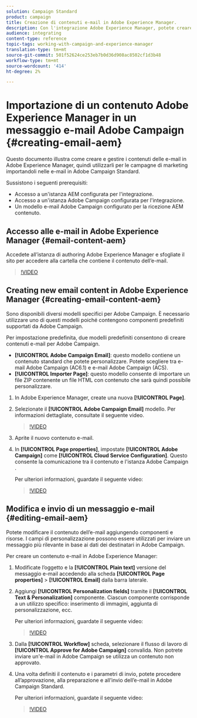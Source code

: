 ```yaml
---
solution: Campaign Standard
product: campaign
title: Creazione di contenuti e-mail in Adobe Experience Manager.
description: Con l'integrazione Adobe Experience Manager, potete creare contenuti direttamente in AEM e usarli successivamente in  Adobe Campaign.
audience: integrating
content-type: reference
topic-tags: working-with-campaign-and-experience-manager
translation-type: tm+mt
source-git-commit: 501f52624ce253eb7b0d36d908ac8502cf1d3b48
workflow-type: tm+mt
source-wordcount: '414'
ht-degree: 2%

---
```



# Importazione di un contenuto Adobe Experience Manager in un messaggio e-mail Adobe Campaign  {#creating-email-aem}

Questo documento illustra come creare e gestire i contenuti delle e-mail in Adobe Experience Manager, quindi utilizzarli per le campagne di marketing importandoli nelle e-mail in  Adobe Campaign Standard.

Sussistono i seguenti prerequisiti:

* Accesso a un&#39;istanza AEM configurata per l&#39;integrazione.
* Accesso a un&#39;istanza Adobe Campaign  configurata per l&#39;integrazione.
* Un modello e-mail Adobe Campaign  configurato per la ricezione AEM contenuto.

## Accesso alle e-mail in Adobe Experience Manager {#email-content-aem}

Accedete all’istanza di authoring Adobe Experience Manager e sfogliate il sito per accedere alla cartella che contiene il contenuto dell’e-mail.

>[!VIDEO](https://video.tv.adobe.com/v/29996)

## Creating new email content in Adobe Experience Manager {#creating-email-content-aem}

Sono disponibili diversi modelli specifici per  Adobe Campaign. È necessario utilizzare uno di questi modelli poiché contengono componenti predefiniti supportati da  Adobe Campaign.

Per impostazione predefinita, due modelli predefiniti consentono di creare contenuti e-mail per  Adobe Campaign.

* **[!UICONTROL Adobe Campaign Email]**: questo modello contiene un contenuto standard che potete personalizzare. Potete scegliere tra  e-mail Adobe Campaign (AC6.1) e  e-mail Adobe Campaign (ACS).
* **[!UICONTROL Importer Page]**: questo modello consente di importare un file ZIP contenente un file HTML con contenuto che sarà quindi possibile personalizzare.

1. In Adobe Experience Manager, create una nuova **[!UICONTROL Page]**.

1. Selezionate il **[!UICONTROL Adobe Campaign Email]** modello. Per informazioni dettagliate, consultate il seguente video.
   >[!VIDEO](https://video.tv.adobe.com/v/29997)

1. Aprite il nuovo contenuto e-mail.

1. In **[!UICONTROL Page properties]**, impostate **[!UICONTROL Adobe Campaign]** come **[!UICONTROL Cloud Service Configuration]**. Questo consente la comunicazione tra il contenuto e l&#39;istanza Adobe Campaign .

   Per ulteriori informazioni, guardate il seguente video:

   >[!VIDEO](https://video.tv.adobe.com/v/29999)

## Modifica e invio di un messaggio e-mail {#editing-email-aem}

Potete modificare il contenuto dell’e-mail aggiungendo componenti e risorse. I campi di personalizzazione possono essere utilizzati per inviare un messaggio più rilevante in base ai dati dei destinatari in  Adobe Campaign.

Per creare un contenuto e-mail in Adobe Experience Manager:

1. Modificate l’oggetto e la **[!UICONTROL Plain text]** versione del messaggio e-mail accedendo alla scheda **[!UICONTROL Page properties]** > **[!UICONTROL Email]** dalla barra laterale.

1. Aggiungi **[!UICONTROL Personalization fields]** tramite il **[!UICONTROL Text & Personalization]** componente. Ciascun componente corrisponde a un utilizzo specifico: inserimento di immagini, aggiunta di personalizzazione, ecc.

   Per ulteriori informazioni, guardate il seguente video:
   >[!VIDEO](https://video.tv.adobe.com/v/29998)

1. Dalla **[!UICONTROL Workflow]** scheda, selezionare il flusso di lavoro di **[!UICONTROL Approve for Adobe Campaign]** convalida. Non potrete inviare un&#39;e-mail in  Adobe Campaign se utilizza un contenuto non approvato.

1. Una volta definiti il contenuto e i parametri di invio, potete procedere all’approvazione, alla preparazione e all’invio dell’e-mail in  Adobe Campaign Standard.

   Per ulteriori informazioni, guardate il seguente video:

   >[!VIDEO](https://video.tv.adobe.com/v/23721)
